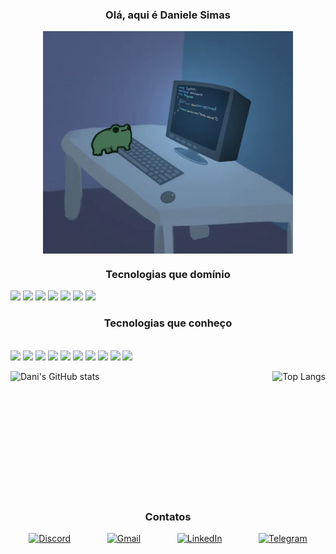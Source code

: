 <div align="center">
    <h3> Olá, aqui é Daniele Simas </h3>
    <img align="center" alt="Coding" width="400" src="gifs/programming-computer-frog.gif">

<br>

<h3 align="center">Tecnologias que domínio</h3>
  <p align="left">
   <img src="https://img.shields.io/badge/java-%23ED8B00.svg?style=for-the-badge&logo=openjdk&logoColor=white">  <img src="https://img.shields.io/badge/JavaScript-F7DF1E?style=for-the-badge&logo=javascript&logoColor=black"> <img src=https://img.shields.io/badge/node.js-6DA55F?style=for-the-badge&logo=node.js&logoColor=white>  <img src=https://img.shields.io/badge/git-%23F05033.svg?style=for-the-badge&logo=git&logoColor=white> <img src=https://img.shields.io/badge/MongoDB-%234ea94b.svg?style=for-the-badge&logo=mongodb&logoColor=white>
   <img src=https://img.shields.io/badge/python-3670A0?style=for-the-badge&logo=python&logoColor=ffdd54>
   <img src=https://img.shields.io/badge/unity-%23000000.svg?style=for-the-badge&logo=unity&logoColor=white>
   </p>
<h3 align="center">Tecnologias que conheço</h3>  <p align="left">
  <br>
  <img src=https://img.shields.io/badge/react-%2320232a.svg?style=for-the-badge&logo=react&logoColor=%2361DAFB>
  <img src=https://img.shields.io/badge/expo-1C1E24?style=for-the-badge&logo=expo&logoColor=#D04A37>
  <img src=https://img.shields.io/badge/typescript-%23007ACC.svg?style=for-the-badge&logo=typescript&logoColor=white>
  <img src=https://img.shields.io/badge/c%23-%23239120.svg?style=for-the-badge&logo=csharp&logoColor=white>
  <img src=https://img.shields.io/badge/css3-%231572B6.svg?style=for-the-badge&logo=css3&logoColor=white>
  <img src=https://img.shields.io/badge/html5-%23E34F26.svg?style=for-the-badge&logo=html5&logoColor=white>
  <img src=https://img.shields.io/badge/MySQL-00000F?style=for-the-badge&logo=mysql&logoColor=white>
  <img src=https://img.shields.io/badge/jira-%230A0FFF.svg?style=for-the-badge&logo=jira&logoColor=white>
  <img src=https://img.shields.io/badge/Postman-FF6C37?style=for-the-badge&logo=postman&logoColor=white>
  <img src=https://img.shields.io/badge/Kotlin-0095D5?&style=for-the-badge&logo=kotlin&logoColor=white>
  </p>


<div align="center">
    <div style="display: flex; justify-content: space-between;">
        <img height=200 src="https://github-readme-stats.vercel.app/api?username=danisimas&show_icons=true&theme=dark" alt="Dani's GitHub stats" />
        <img height=200 src="https://github-readme-stats.vercel.app/api/top-langs/?username=danisimas&layout=donut&theme=dark" alt="Top Langs" />
    </div>
</div>

<div align="center">
    <h3>Contatos</h3>
    <div style="display: flex; justify-content: space-around;">
        <a href="https://discord.com/channels/@strawberry09/" target="_blank"><img src="https://img.shields.io/badge/Discord-7289DA?style=for-the-badge&logo=discord&logoColor=white" alt="Discord" /></a>
        <a href="mailto:daniele.simas.25@gmail.com" target="_blank"><img src="https://img.shields.io/badge/Gmail-333333?style=for-the-badge&logo=gmail&logoColor=red" alt="Gmail" /></a>
        <a href="https://www.linkedin.com/in/danisimas/" target="_blank"><img src="https://img.shields.io/badge/LinkedIn-0077B5?style=for-the-badge&logo=linkedin&logoColor=white" alt="LinkedIn" /></a>
        <a href="https://t.me/dsimasg" target="_blank"><img src="https://img.shields.io/badge/Telegram-000?style=for-the-badge&logo=telegram&logoColor=2CA5E0" alt="Telegram" /></a>
    </div>
</div>
